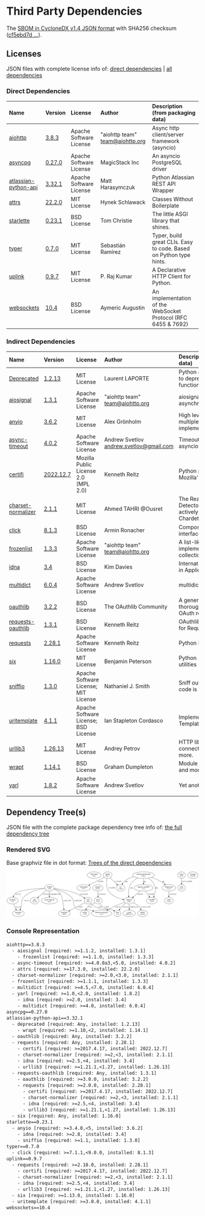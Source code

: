 # Third Party Dependencies

<!--[[[fill sbom_sha256()]]]-->
The [SBOM in CycloneDX v1.4 JSON format](https://git.sr.ht/~sthagen/aikasilta/blob/default/sbom.json) with SHA256 checksum ([cf5ebd7d ...](https://git.sr.ht/~sthagen/aikasilta/blob/default/sbom.json.sha256 "sha256:cf5ebd7d28b00b178b3d4a48dbe366a1f6d549a4c613f6635a2dbc15b2571d01")).
<!--[[[end]]] (checksum: a5895daabbb4862aece9494dfd7f3235)-->
## Licenses 

JSON files with complete license info of: [direct dependencies](direct-dependency-licenses.json) | [all dependencies](all-dependency-licenses.json)

### Direct Dependencies

<!--[[[fill direct_dependencies_table()]]]-->
| Name                                                                          | Version                                                         | License                 | Author                            | Description (from packaging data)                                  |
|:------------------------------------------------------------------------------|:----------------------------------------------------------------|:------------------------|:----------------------------------|:-------------------------------------------------------------------|
| [aiohttp](https://github.com/aio-libs/aiohttp)                                | [3.8.3](https://pypi.org/project/aiohttp/3.8.3/)                | Apache Software License | "aiohttp team" <team@aiohttp.org> | Async http client/server framework (asyncio)                       |
| [asyncpg](https://github.com/MagicStack/asyncpg)                              | [0.27.0](https://pypi.org/project/asyncpg/0.27.0/)              | Apache Software License | MagicStack Inc                    | An asyncio PostgreSQL driver                                       |
| [atlassian-python-api](https://github.com/atlassian-api/atlassian-python-api) | [3.32.1](https://pypi.org/project/atlassian-python-api/3.32.1/) | Apache Software License | Matt Harasymczuk                  | Python Atlassian REST API Wrapper                                  |
| [attrs](https://www.attrs.org/)                                               | [22.2.0](https://pypi.org/project/attrs/22.2.0/)                | MIT License             | Hynek Schlawack                   | Classes Without Boilerplate                                        |
| [starlette](https://github.com/encode/starlette/blob/master/README.md)        | [0.23.1](https://pypi.org/project/starlette/0.23.1/)            | BSD License             | Tom Christie                      | The little ASGI library that shines.                               |
| [typer](https://github.com/tiangolo/typer)                                    | [0.7.0](https://pypi.org/project/typer/0.7.0/)                  | MIT License             | Sebastián Ramírez                 | Typer, build great CLIs. Easy to code. Based on Python type hints. |
| [uplink](https://uplink.readthedocs.io/)                                      | [0.9.7](https://pypi.org/project/uplink/0.9.7/)                 | MIT License             | P. Raj Kumar                      | A Declarative HTTP Client for Python.                              |
| [websockets](https://github.com/aaugustin/websockets)                         | [10.4](https://pypi.org/project/websockets/10.4/)               | BSD License             | Aymeric Augustin                  | An implementation of the WebSocket Protocol (RFC 6455 & 7692)      |
<!--[[[end]]] (checksum: 0032c32fcda031d07470bb8e6e00379c)-->

### Indirect Dependencies

<!--[[[fill indirect_dependencies_table()]]]-->
| Name                                                               | Version                                                     | License                              | Author                                    | Description (from packaging data)                                                                       |
|:-------------------------------------------------------------------|:------------------------------------------------------------|:-------------------------------------|:------------------------------------------|:--------------------------------------------------------------------------------------------------------|
| [Deprecated](https://github.com/tantale/deprecated)                | [1.2.13](https://pypi.org/project/Deprecated/1.2.13/)       | MIT License                          | Laurent LAPORTE                           | Python @deprecated decorator to deprecate old python classes, functions or methods.                     |
| [aiosignal](https://github.com/aio-libs/aiosignal)                 | [1.3.1](https://pypi.org/project/aiosignal/1.3.1/)          | Apache Software License              | "aiohttp team" <team@aiohttp.org>         | aiosignal: a list of registered asynchronous callbacks                                                  |
| [anyio](https://github.com/agronholm/anyio/blob/master/README.rst) | [3.6.2](https://pypi.org/project/anyio/3.6.2/)              | MIT License                          | Alex Grönholm                             | High level compatibility layer for multiple asynchronous event loop implementations                     |
| [async-timeout](https://github.com/aio-libs/async-timeout)         | [4.0.2](https://pypi.org/project/async-timeout/4.0.2/)      | Apache Software License              | Andrew Svetlov <andrew.svetlov@gmail.com> | Timeout context manager for asyncio programs                                                            |
| [certifi](https://github.com/certifi/python-certifi)               | [2022.12.7](https://pypi.org/project/certifi/2022.12.7/)    | Mozilla Public License 2.0 (MPL 2.0) | Kenneth Reitz                             | Python package for providing Mozilla's CA Bundle.                                                       |
| [charset-normalizer](https://github.com/ousret/charset_normalizer) | [2.1.1](https://pypi.org/project/charset-normalizer/2.1.1/) | MIT License                          | Ahmed TAHRI @Ousret                       | The Real First Universal Charset Detector. Open, modern and actively maintained alternative to Chardet. |
| [click](https://palletsprojects.com/p/click/)                      | [8.1.3](https://pypi.org/project/click/8.1.3/)              | BSD License                          | Armin Ronacher                            | Composable command line interface toolkit                                                               |
| [frozenlist](https://github.com/aio-libs/frozenlist)               | [1.3.3](https://pypi.org/project/frozenlist/1.3.3/)         | Apache Software License              | "aiohttp team" <team@aiohttp.org>         | A list-like structure which implements collections.abc.MutableSequence                                  |
| [idna](https://github.com/kjd/idna/blob/master/README.rst)         | [3.4](https://pypi.org/project/idna/3.4/)                   | BSD License                          | Kim Davies                                | Internationalized Domain Names in Applications (IDNA)                                                   |
| [multidict](https://github.com/aio-libs/multidict)                 | [6.0.4](https://pypi.org/project/multidict/6.0.4/)          | Apache Software License              | Andrew Svetlov                            | multidict implementation                                                                                |
| [oauthlib](https://github.com/oauthlib/oauthlib)                   | [3.2.2](https://pypi.org/project/oauthlib/3.2.2/)           | BSD License                          | The OAuthlib Community                    | A generic, spec-compliant, thorough implementation of the OAuth request-signing logic                   |
| [requests-oauthlib](https://github.com/requests/requests-oauthlib) | [1.3.1](https://pypi.org/project/requests-oauthlib/1.3.1/)  | BSD License                          | Kenneth Reitz                             | OAuthlib authentication support for Requests.                                                           |
| [requests](https://requests.readthedocs.io)                        | [2.28.1](https://pypi.org/project/requests/2.28.1/)         | Apache Software License              | Kenneth Reitz                             | Python HTTP for Humans.                                                                                 |
| [six](https://github.com/benjaminp/six)                            | [1.16.0](https://pypi.org/project/six/1.16.0/)              | MIT License                          | Benjamin Peterson                         | Python 2 and 3 compatibility utilities                                                                  |
| [sniffio](https://github.com/python-trio/sniffio)                  | [1.3.0](https://pypi.org/project/sniffio/1.3.0/)            | Apache Software License; MIT License | Nathaniel J. Smith                        | Sniff out which async library your code is running under                                                |
| [uritemplate](https://uritemplate.readthedocs.org)                 | [4.1.1](https://pypi.org/project/uritemplate/4.1.1/)        | Apache Software License; BSD License | Ian Stapleton Cordasco                    | Implementation of RFC 6570 URI Templates                                                                |
| [urllib3](https://urllib3.readthedocs.io/)                         | [1.26.13](https://pypi.org/project/urllib3/1.26.13/)        | MIT License                          | Andrey Petrov                             | HTTP library with thread-safe connection pooling, file post, and more.                                  |
| [wrapt](https://github.com/GrahamDumpleton/wrapt)                  | [1.14.1](https://pypi.org/project/wrapt/1.14.1/)            | BSD License                          | Graham Dumpleton                          | Module for decorators, wrappers and monkey patching.                                                    |
| [yarl](https://github.com/aio-libs/yarl/)                          | [1.8.2](https://pypi.org/project/yarl/1.8.2/)               | Apache Software License              | Andrew Svetlov                            | Yet another URL library                                                                                 |
<!--[[[end]]] (checksum: fe20aa31e685fc0f30fc3c5c26d7ac9e)-->

## Dependency Tree(s)

JSON file with the complete package dependency tree info of: [the full dependency tree](package-dependency-tree.json)

### Rendered SVG

Base graphviz file in dot format: [Trees of the direct dependencies](package-dependency-tree.dot.txt)

<img src="./package-dependency-tree.svg" alt="Trees of the direct dependencies" title="Trees of the direct dependencies"/>

### Console Representation

<!--[[[fill dependency_tree_console_text()]]]-->
````console
aiohttp==3.8.3
  - aiosignal [required: >=1.1.2, installed: 1.3.1]
    - frozenlist [required: >=1.1.0, installed: 1.3.3]
  - async-timeout [required: >=4.0.0a3,<5.0, installed: 4.0.2]
  - attrs [required: >=17.3.0, installed: 22.2.0]
  - charset-normalizer [required: >=2.0,<3.0, installed: 2.1.1]
  - frozenlist [required: >=1.1.1, installed: 1.3.3]
  - multidict [required: >=4.5,<7.0, installed: 6.0.4]
  - yarl [required: >=1.0,<2.0, installed: 1.8.2]
    - idna [required: >=2.0, installed: 3.4]
    - multidict [required: >=4.0, installed: 6.0.4]
asyncpg==0.27.0
atlassian-python-api==3.32.1
  - deprecated [required: Any, installed: 1.2.13]
    - wrapt [required: >=1.10,<2, installed: 1.14.1]
  - oauthlib [required: Any, installed: 3.2.2]
  - requests [required: Any, installed: 2.28.1]
    - certifi [required: >=2017.4.17, installed: 2022.12.7]
    - charset-normalizer [required: >=2,<3, installed: 2.1.1]
    - idna [required: >=2.5,<4, installed: 3.4]
    - urllib3 [required: >=1.21.1,<1.27, installed: 1.26.13]
  - requests-oauthlib [required: Any, installed: 1.3.1]
    - oauthlib [required: >=3.0.0, installed: 3.2.2]
    - requests [required: >=2.0.0, installed: 2.28.1]
      - certifi [required: >=2017.4.17, installed: 2022.12.7]
      - charset-normalizer [required: >=2,<3, installed: 2.1.1]
      - idna [required: >=2.5,<4, installed: 3.4]
      - urllib3 [required: >=1.21.1,<1.27, installed: 1.26.13]
  - six [required: Any, installed: 1.16.0]
starlette==0.23.1
  - anyio [required: >=3.4.0,<5, installed: 3.6.2]
    - idna [required: >=2.8, installed: 3.4]
    - sniffio [required: >=1.1, installed: 1.3.0]
typer==0.7.0
  - click [required: >=7.1.1,<9.0.0, installed: 8.1.3]
uplink==0.9.7
  - requests [required: >=2.18.0, installed: 2.28.1]
    - certifi [required: >=2017.4.17, installed: 2022.12.7]
    - charset-normalizer [required: >=2,<3, installed: 2.1.1]
    - idna [required: >=2.5,<4, installed: 3.4]
    - urllib3 [required: >=1.21.1,<1.27, installed: 1.26.13]
  - six [required: >=1.13.0, installed: 1.16.0]
  - uritemplate [required: >=3.0.0, installed: 4.1.1]
websockets==10.4
````
<!--[[[end]]] (checksum: 4b50150f49f83fd98ead398175daa218)-->
